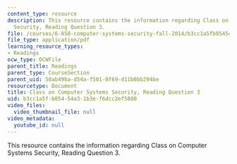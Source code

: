 ```yaml
---
content_type: resource
description: This resource contains the information regarding Class on Computer Systems
  Security, Reading Question 3.
file: /courses/6-858-computer-systems-security-fall-2014/b3cc1a5fb05454a31b3ef6dcc2ef5800_MIT6_858F14_Reading3.pdf
file_type: application/pdf
learning_resource_types:
- Readings
ocw_type: OCWFile
parent_title: Readings
parent_type: CourseSection
parent_uid: 50ab49ba-d54a-f501-0f69-d11b0bb294be
resourcetype: Document
title: Class on Computer Systems Security, Reading Question 3
uid: b3cc1a5f-b054-54a3-1b3e-f6dcc2ef5800
video_files:
  video_thumbnail_file: null
video_metadata:
  youtube_id: null
---
```

This resource contains the information regarding Class on Computer Systems Security, Reading Question 3.

